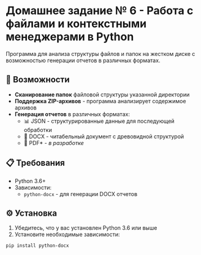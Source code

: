 # Домашнее задание № 6 - Работа с файлами и контекстными менеджерами в Python
Программа для анализа структуры файлов и папок на жестком диске с возможностью генерации отчетов в различных форматах.

## 🚀 Возможности

- **Cканирование папок** файловой структуры указанной директории
- **Поддержка ZIP-архивов** - программа анализирует содержимое архивов
- **Генерация отчетов** в различных форматах:
  - 📊 JSON - структурированные данные для последующей обработки
  - 📝 DOCX - читабельный документ с древовидной структурой
  - 📄 PDF* - *в разработке*

## 📋 Требования

- Python 3.6+
- Зависимости:
  - `python-docx` - для генерации DOCX отчетов

## ⚙️ Установка

1. Убедитесь, что у вас установлен Python 3.6 или выше
2. Установите необходимые зависимости:

```bash
pip install python-docx